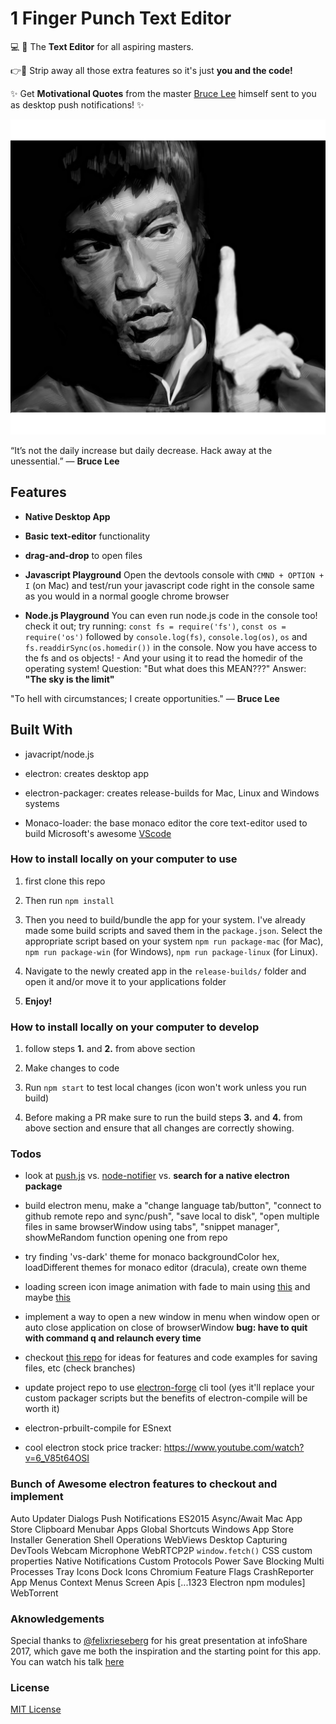 # 1 Finger Punch Text Editor

💻 📝 The <b>Text Editor</b> for all aspiring masters.

👉💨 Strip away all those extra features so it's just <b>you and the code!</b>

✨ Get <b>Motivational Quotes</b> from the master [Bruce Lee](https://en.wikipedia.org/wiki/Bruce_Lee) himself sent to you as desktop push notifications! ✨

![Bruce Lee](/assets/icons/png/512x512.png)

“It’s not the daily increase but daily decrease. Hack away at the unessential.” — <b>Bruce Lee</b>

## Features

- <b>Native Desktop App</b>

- <b>Basic text-editor</b> functionality

- <b>drag-and-drop</b> to open files

- <b>Javascript Playground</b> Open the devtools console with `CMND + OPTION + I` (on Mac) and test/run your javascript code right in the console same as you would in a normal google chrome browser

- <b>Node.js Playground</b> You can even run node.js code in the console too! check it out; try running: `const fs = require('fs')`, `const os = require('os')` followed by `console.log(fs)`, `console.log(os)`, `os`  and `fs.readdirSync(os.homedir())` in the console. Now you have access to the fs and os objects! - And your using it to read the homedir of the operating system! Question: "But what does this MEAN???" Answer: <b>"The sky is the limit"</b>

"To hell with circumstances; I create opportunities." — <b>Bruce Lee</b>

## Built With

- javacript/node.js

- electron: creates desktop app

- electron-packager: creates release-builds for Mac, Linux and Windows systems

- Monaco-loader: the base monaco editor the core text-editor used to build Microsoft's awesome [VScode](https://github.com/Microsoft/vscode)

### How to install locally on your computer to use

1. first clone this repo

2. Then run `npm install`

3. Then you need to build/bundle the app for your system. I've already made some build scripts and saved them in the `package.json`. Select the appropriate script based on your system `npm run package-mac` (for Mac), `npm run package-win` (for Windows), `npm run package-linux` (for Linux).

4. Navigate to the newly created app in the `release-builds/` folder and open it and/or move it to your applications folder

5. <b>Enjoy!</b>

### How to install locally on your computer to develop

1. follow steps <b>1.</b> and <b>2.</b> from above section

2. Make changes to code

3. Run `npm start` to test local changes (icon won't work unless you run build)

4. Before making a PR make sure to run the build steps <b>3.</b> and <b>4.</b> from above section and ensure that all changes are correctly showing.

### Todos

- look at [push.js](https://www.npmjs.com/package/push-js) vs. [node-notifier](https://www.npmjs.com/package/node-notifier) vs. <b>search for a native electron package</b>

- build electron menu, make a "change language tab/button", "connect to github remote repo and sync/push", "save local to disk", "open multiple files in same browserWindow using tabs", "snippet manager", showMeRandom function opening one from repo

- try finding 'vs-dark' theme for monaco backgroundColor hex, loadDifferent themes for monaco editor (dracula), create own theme

- loading screen icon image animation with fade to main using [this](https://stackoverflow.com/questions/42292608/electron-loading-animation) and maybe [this](https://www.christianengvall.se/electron-white-screen-app-startup/)

- implement a way to open a new window in menu when window open or auto close application on close of browserWindow <b>bug: have to quit with command q and relaunch every time</b>

- checkout [this repo](https://github.com/felixrieseberg/introducing-electron-editor) for ideas for features and code examples for saving files, etc (check branches)

- update project repo to use [electron-forge](https://electronforge.io) cli tool (yes it'll replace your custom packager scripts but the benefits of electron-compile will be worth it)

- electron-prbuilt-compile for ESnext

- cool electron stock price tracker: https://www.youtube.com/watch?v=6_V85t64OSI 

### Bunch of Awesome electron features to checkout and implement

Auto Updater 
Dialogs
Push Notifications
ES2015
Async/Await
Mac App Store
Clipboard
Menubar Apps 
Global Shortcuts
Windows App Store 
Installer Generation
Shell Operations
WebViews 
Desktop Capturing
DevTools
Webcam 
Microphone
WebRTCP2P
`window.fetch()`
CSS custom properties
Native Notifications 
Custom Protocols
Power Save Blocking
Multi Processes
Tray Icons 
Dock Icons
Chromium Feature Flags
CrashReporter
App Menus
Context Menus 
Screen Apis
[...1323 Electron npm modules]
WebTorrent

### Aknowledgements

Special thanks to [@felixrieseberg](https://github.com/felixrieseberg) for his great presentation at infoShare 2017, which gave me both the inspiration and the starting point for this app. You can watch his talk [here](https://www.youtube.com/watch?v=7huz8Kx1nLw)

### License

[MIT License](https://en.wikipedia.org/wiki/MIT_License)